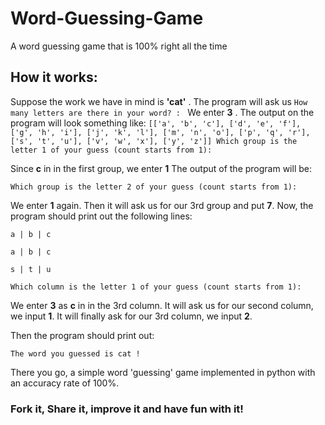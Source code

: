 # Word-Guessing-Game
A word guessing game that is 100% right all the time

## How it works:

Suppose the work we have in mind is __'cat'__ .
The program will ask us 
`How many letters are there in your word? : `
We enter __3__ . The output on the program will look something like:
`[['a', 'b', 'c'], ['d', 'e', 'f'], ['g', 'h', 'i'], ['j', 'k', 'l'], ['m', 'n', 'o'], ['p', 'q', 'r'], ['s', 't', 'u'], ['v', 'w', 'x'], ['y', 'z']]
Which group is the letter 1 of your guess (count starts from 1): `

Since __c__ in in the first group, we enter __1__
The output of the program will be:

`Which group is the letter 2 of your guess (count starts from 1): `

We enter __1__ again. Then it will ask us for our 3rd group and put __7__.
Now, the program should print out the following lines:

`a | b | c`

`a | b | c`

`s | t | u`

`Which column is the letter 1 of your guess (count starts from 1): `

We enter __3__ as __c__ in in the 3rd column. It will ask us for our second column, we input __1__.
It will finally ask for our 3rd column, we input __2__.

Then the program should print out:

`The word you guessed is cat !`

There you go, a simple word 'guessing' game implemented in python with an accuracy rate of 100%.

### Fork it, Share it, improve it and have fun with it!
